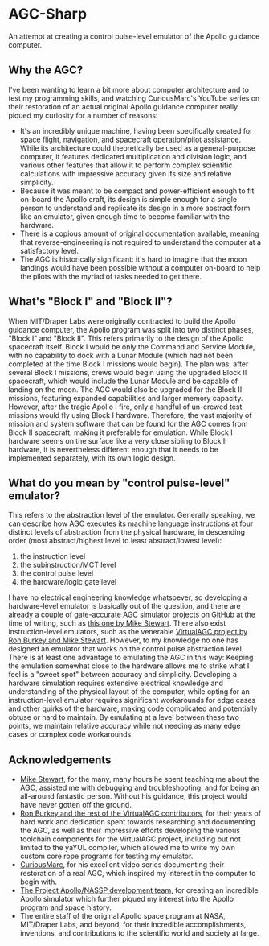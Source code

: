 # AGC-Sharp
An attempt at creating a control pulse-level emulator of the Apollo guidance computer.

## Why the AGC?
I've been wanting to learn a bit more about computer architecture and to test my programming skills, and watching CuriousMarc's YouTube series on their restoration of an actual original Apollo guidance computer really piqued my curiosity for a number of reasons:

- It's an incredibly unique machine, having been specifically created for space flight, navigation, and spacecraft operation/pilot assistance. While its architecture could theoretically be used as a general-purpose computer, it features dedicated multiplication and division logic, and various other features that allow it to perform complex scientific calculations with impressive accuracy given its size and relative simplicity.
- Because it was meant to be compact and power-efficient enough to fit on-board the Apollo craft, its design is simple enough for a single person to understand and replicate its design in a more abstract form like an emulator, given enough time to become familiar with the hardware.
- There is a copious amount of original documentation available, meaning that reverse-engineering is not required to understand the computer at a satisfactory level.
- The AGC is historically significant: it's hard to imagine that the moon landings would have been possible without a computer on-board to help the pilots with the myriad of tasks needed to get there.

## What's "Block I" and "Block II"?
When MIT/Draper Labs were originally contracted to build the Apollo guidance computer, the Apollo program was split into two distinct phases, "Block I" and "Block II". This refers primarily to the design of the Apollo spacecraft itself. Block I would be only the Command and Service Module, with no capability to dock with a Lunar Module (which had not been completed at the time Block I missions would begin). The plan was, after several Block I missions, crews would begin using the upgraded Block II spacecraft, which would include the Lunar Module and be capable of landing on the moon. The AGC would also be upgraded for the Block II missions, featuring expanded capabilities and larger memory capacity. However, after the tragic Apollo I fire, only a handful of un-crewed test missions would fly using Block I hardware. Therefore, the vast majority of mission and system software that can be found for the AGC comes from Block II spacecraft, making it preferable for emulation. While Block I hardware seems on the surface like a very close sibling to Block II hardware, it is nevertheless different enough that it needs to be implemented separately, with its own logic design.

## What do you mean by "control pulse-level" emulator?
This refers to the abstraction level of the emulator. Generally speaking, we can describe how AGC executes its machine language instructions at four distinct levels of abstraction from the physical hardware, in descending order (most abstract/highest level to least abstract/lowest level):

1. the instruction level
2. the subinstruction/MCT level
3. the control pulse level
4. the hardware/logic gate level

I have no electrical engineering knowledge whatsoever, so developing a hardware-level emulator is basically out of the question, and there are already a couple of gate-accurate AGC simulator projects on GitHub at the time of writing, such as [this one by Mike Stewart](https://github.com/virtualagc/agc_simulation). There also exist instruction-level emulators, such as the venerable [VirtualAGC project by Ron Burkey and Mike Stewart](https://github.com/virtualagc/virtualagc). However, to my knowledge no one has designed an emulator that works on the control pulse abstraction level. There is at least one advantage to emulating the AGC in this way: Keeping the emulation somewhat close to the hardware allows me to strike what I feel is a "sweet spot" between accuracy and simplicity. Developing a hardware simulation requires extensive electrical knowledge and understanding of the physical layout of the computer, while opting for an instruction-level emulator requires significant workarounds for edge cases and other quirks of the hardware, making code complicated and potentially obtuse or hard to maintain. By emulating at a level between these two points, we maintain relative accuracy while not needing as many edge cases or complex code workarounds.

## Acknowledgements
- [Mike Stewart](https://github.com/thewonderidiot), for the many, many hours he spent teaching me about the AGC, assisted me with debugging and troubleshooting, and for being an all-around fantastic person. Without his guidance, this project would have never gotten off the ground.
- [Ron Burkey and the rest of the VirtualAGC contributors](https://github.com/virtualagc), for their years of hard work and dedication spent towards researching and documenting the AGC, as well as their impressive efforts developing the various toolchain components for the VirtualAGC project, including but not limited to the yaYUL compiler, which allowed me to write my own custom core rope programs for testing my emulator.
- [CuriousMarc](https://youtube.com/curiousmarc), for his excellent video series documenting their restoration of a real AGC, which inspired my interest in the computer to begin with.
- [The Project Apollo/NASSP development team](https://github.com/orbiternassp), for creating an incredible Apollo simulator which further piqued my interest into the Apollo program and space history.
- The entire staff of the original Apollo space program at NASA, MIT/Draper Labs, and beyond, for their incredible accomplishments, inventions, and contributions to the scientific world and society at large.
